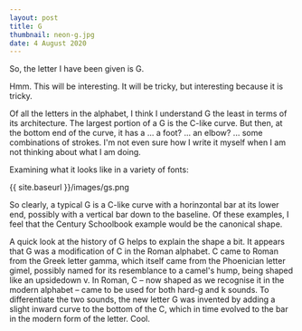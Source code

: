 ```yaml
---
layout: post
title: G
thumbnail: neon-g.jpg
date: 4 August 2020
---
```


So, the letter I have been given is G.

Hmm. This will be interesting. It will be tricky, but interesting because it is tricky.

Of all the letters in the alphabet, I think I understand G the least in terms of its architecture. The largest portion of a G is the C-like curve. But then, at the bottom end of the curve, it has a ... a foot? ... an elbow? ... some combinations of strokes. I'm not even sure how I write it myself when I am not thinking about what I am doing.

Examining what it looks like in a variety of fonts:

{{ site.baseurl }}/images/gs.png

So clearly, a typical G is a C-like curve with a horinzontal bar at its lower end, possibly with a vertical bar down to the baseline. Of these examples, I feel that the Century Schoolbook example would be the canonical shape.

A quick look at the history of G helps to explain the shape a bit. It appears that G was a modification of C in the Roman alphabet. C came to Roman from the Greek letter gamma, which itself came from the Phoenician letter gimel, possibly named for its resemblance to a camel's hump, being shaped like an upsidedown v. In Roman, C – now shaped as we recognise it in the modern alphabet – came to be used for both hard-g and k sounds. To differentiate the two sounds, the new letter G was invented by adding a slight inward curve to the bottom of the C, which in time evolved to the bar in the modern form of the letter. Cool.
